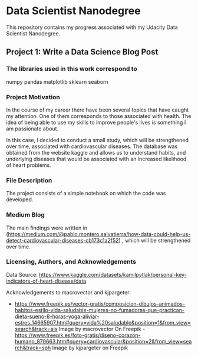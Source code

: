 # Data Scientist Nanodegree

This repository contains my progress associated with my Udacity Data Scientist Nanodegree.

## Project 1: Write a Data Science Blog Post

### The libraries used in this work correspond to

numpy
pandas
matplotlib
sklearn
seaborn

### Project Motivation

In the course of my career there have been several topics that have caught my attention. One of them corresponds to those associated with health. The idea of being able to use my skills to improve people's lives is something I am passionate about.

In this case, I decided to conduct a small study, which will be strengthened over time, associated with cardiovascular diseases. The database was obtained from the website kaggle and allows us to understand habits, and underlying diseases that would be associated with an increased likelihood of heart problems.

### File Description

The project consists of a simple notebook on which the code was developed.

### Medium Blog

The main findings were written in (https://medium.com/@pablo.montero.salvatierra/how-data-could-help-us-detect-cardiovascular-diseases-cb173c1a2f52) , which will be strengthened over time.

### Licensing, Authors, and Acknowledgements

Data Source: https://www.kaggle.com/datasets/kamilpytlak/personal-key-indicators-of-heart-disease/data

Acknowledgements to macrovector and kjpargeter:
- https://www.freepik.es/vector-gratis/composicion-dibujos-animados-habitos-estilo-vida-saludable-mujeres-no-fumadoras-que-practican-dieta-sueno-8-horas-yoga-aliviar-estres_14665907.htm#query=vida%20saludable&position=1&from_view=search&track=ais Image by macrovector On Freepik
-https://www.freepik.es/foto-gratis/diseno-corazon-humano_879663.htm#query=cardiovascular&position=2&from_view=search&track=sph Image by kjpargeter on Freepik


